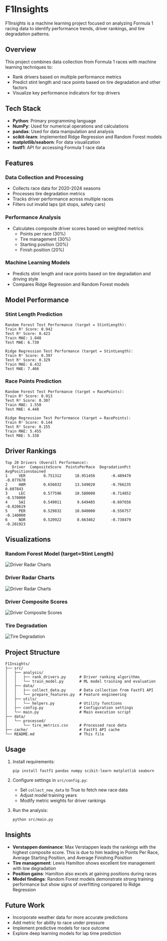 # F1Insights

F1Insights is a machine learning project focused on analyzing Formula 1 racing data to identify performance trends,
driver rankings, and tire degradation patterns.

## Overview

This project combines data collection from Formula 1 races with machine learning techniques to:

- Rank drivers based on multiple performance metrics
- Predict stint length and race points based on tire degradation and other factors
- Visualize key performance indicators for top drivers

## Tech Stack

- **Python**: Primary programming language
- **NumPy**: Used for numerical operations and calculations
- **pandas**: Used for data manipulation and analysis
- **scikit-learn**: Implemented Ridge Regression and Random Forest models
- **matplotlib/seaborn**: For data visualization
- **fastf1**: API for accessing Formula 1 race data

## Features

### Data Collection and Processing

- Collects race data for 2020-2024 seasons
- Processes tire degradation metrics
- Tracks driver performance across multiple races
- Filters out invalid laps (pit stops, safety cars)

### Performance Analysis

- Calculates composite driver scores based on weighted metrics:
    - Points per race (30%)
    - Tire management (30%)
    - Starting position (20%)
    - Finish position (20%)

### Machine Learning Models

- Predicts stint length and race points based on tire degradation and driving style
- Compares Ridge Regression and Random Forest models

## Model Performance

### Stint Length Prediction

```
Random Forest Test Performance (target = StintLength):
Train R² Score: 0.942
Test R² Score: 0.423
Train MAE: 1.848
Test MAE: 6.730

Ridge Regression Test Performance (target = StintLength):
Train R² Score: 0.397
Test R² Score: 0.329
Train MAE: 6.432
Test MAE: 7.466
```

### Race Points Prediction

```
Random Forest Test Performance (target = RacePoints):
Train R² Score: 0.913
Test R² Score: 0.307
Train MAE: 1.550
Test MAE: 4.448

Ridge Regression Test Performance (target = RacePoints):
Train R² Score: 0.144
Test R² Score: 0.155
Train MAE: 5.455
Test MAE: 5.338
```

## Driver Rankings

```
Top 20 Drivers (Overall Performance):
   Driver  CompositeScore  PointsPerRace  DegradationPct  AvgPositionsGained
1     VER        0.751312      18.951456       -0.489470           -0.077670
2     HAM        0.656032      13.549020       -0.766235            0.607843
3     LEC        0.577596      10.580000       -0.714852           -0.570000
4     SAI        0.549011       9.649485       -0.697656           -0.020619
5     PER        0.529832      10.040000       -0.556757           -0.140000
6     NOR        0.520922       8.663462       -0.738479           -0.201923
```

## Visualizations

### Random Forest Model (target=Stint Length)

![Driver Radar Charts](src/resources/StintLength_Random_Forest.png)

### Driver Radar Charts

![Driver Radar Charts](src/resources/radar_charts.png)

### Driver Composite Scores

![Driver Composite Scores](src/resources/composite_scores.png)

### Tire Degradation

![Tire Degradation](src/resources/tire_degradation.png)

## Project Structure

```
F1Insights/
├── src/
│   ├── analysis/
│   │   ├── rank_drivers.py      # Driver ranking algorithms
│   │   └── train_model.py       # ML model training and evaluation
│   ├── data/
│   │   ├── collect_data.py      # Data collection from FastF1 API
│   │   └── prepare_features.py  # Feature engineering
│   ├── utils/
│   │   └── helpers.py           # Utility functions
│   ├── config.py                # Configuration settings
│   └── main.py                  # Main execution script
├── data/
│   └── processed/
│       └── tire_metrics.csv     # Processed race data
├── cache/                       # FastF1 API cache
└── README.md                    # This file
```

## Usage

1. Install requirements:
   ```
   pip install fastf1 pandas numpy scikit-learn matplotlib seaborn
   ```

2. Configure settings in `src/config.py`:
    - Set `collect_new_data` to True to fetch new race data
    - Adjust model training years
    - Modify metric weights for driver rankings

3. Run the analysis:
   ```
   python src/main.py
   ```

## Insights

- **Verstappen dominance**: Max Verstappen leads the rankings with the highest composite score. This is due to him leading in Points Per Race, Average Starting Position, and Average Finishing Poisition
- **Tire management**: Lewis Hamilton shows excellent tire management with low degradation
- **Position gains**: Hamilton also excels at gaining positions during races
- **Model findings**: Random Forest models demonstrate strong training performance but show signs of overfitting
  compared to Ridge Regression

## Future Work

- Incorporate weather data for more accurate predictions
- Add metric for ability to race under pressure
- Implement predictive models for race outcome
- Explore deep learning models for lap time prediction